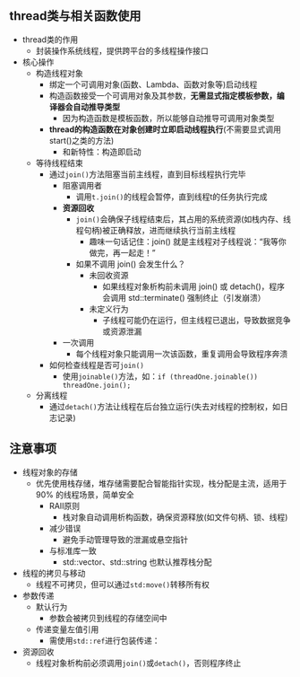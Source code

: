 ## thread类与相关函数使用
- thread类的作用
  - 封装操作系统线程，提供跨平台的多线程操作接口
- 核心操作
  - 构造线程对象
    - 绑定一个可调用对象(函数、Lambda、函数对象等)启动线程
    - 构造函数接受一个可调用对象及其参数，**无需显式指定模板参数，编译器会自动推导类型**
      - 因为构造函数是模板函数，所以能够自动推导可调用对象类型
    - **thread的构造函数在对象创建时立即启动线程执行**(不需要显式调用start()之类的方法)
      - 和新特性：构造即启动
  - 等待线程结束
    - 通过`join()`方法阻塞当前主线程，直到目标线程执行完毕
      - 阻塞调用者
        - 调用`t.join()`的线程会暂停，直到线程t的任务执行完成
      - **资源回收**
        - `join()`会确保子线程结束后，其占用的系统资源(如栈内存、线程句柄)被正确释放，进而继续执行当前主线程
          - 趣味一句话记住​​：join() 就是主线程对子线程说：“我等你做完，再一起走！”
        - 如果不调用 join() 会发生什么？
          - 未回收资源
            - 如果线程对象析构前未调用 join() 或 detach()，程序会调用 std::terminate() 强制终止（引发崩溃）
          - 未定义行为
            - 子线程可能仍在运行，但主线程已退出，导致数据竞争或资源泄漏
      - 一次调用
        - 每个线程对象只能调用一次该函数，重复调用会导致程序奔溃
    - 如何检查线程是否可`join()`
      - 使用`joinable()`方法，如：`if (threadOne.joinable()) threadOne.join();`
  - 分离线程
    - 通过`detach()`方法让线程在后台独立运行(失去对线程的控制权，如日志记录)
## 注意事项
- 线程对象的存储
  - 优先使用栈存储，堆存储需要配合智能指针实现，栈分配是主流​​，适用于 90% 的线程场景，简单安全
    - RAII原则
      - 栈对象自动调用析构函数，确保资源释放(如文件句柄、锁、线程)
    - 减少错误
      - 避免手动管理导致的泄漏或悬空指针
    - 与标准库一致
      - std::vector、std::string 也默认推荐栈分配
- 线程的拷贝与移动
  - 线程不可拷贝，但可以通过`std:move()`转移所有权
- 参数传递
  - 默认行为
    - 参数会被拷贝到线程的存储空间中
  - 传递变量左值引用
    - 需使用`std::ref`进行包装传递：
- 资源回收
  - 线程对象析构前必须调用`join()`或`detach()`，否则程序终止
